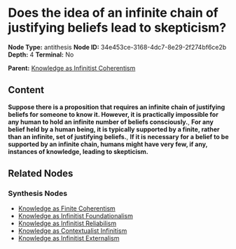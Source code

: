 # Does the idea of an infinite chain of justifying beliefs lead to skepticism?

**Node Type:** antithesis
**Node ID:** 34e453ce-3168-4dc7-8e29-2f274bf6ce2b
**Depth:** 4
**Terminal:** No

**Parent:** [Knowledge as Infinitist Coherentism](knowledge-as-infinitist-coherentism-synthesis-4de02165-7d0a-471e-81e6-f0aae7a09378.md)

## Content

**Suppose there is a proposition that requires an infinite chain of justifying beliefs for someone to know it. However, it is practically impossible for any human to hold an infinite number of beliefs consciously.**, **For any belief held by a human being, it is typically supported by a finite, rather than an infinite, set of justifying beliefs.**, **If it is necessary for a belief to be supported by an infinite chain, humans might have very few, if any, instances of knowledge, leading to skepticism.**

## Related Nodes

### Synthesis Nodes

- [Knowledge as Finite Coherentism](knowledge-as-finite-coherentism-synthesis-cbdb4913-5517-4499-857c-2e87b3e40533.md)
- [Knowledge as Infinitist Foundationalism](knowledge-as-infinitist-foundationalism-synthesis-f075480b-5988-4cab-93ea-ad950dedfc8b.md)
- [Knowledge as Infinitist Reliabilism](knowledge-as-infinitist-reliabilism-synthesis-9b4d07a7-5f9b-4fe1-b49d-7e822c2f314d.md)
- [Knowledge as Contextualist Infinitism](knowledge-as-contextualist-infinitism-synthesis-2e0333ce-25d2-4df7-a4d8-f8a62a09a893.md)
- [Knowledge as Infinitist Externalism](knowledge-as-infinitist-externalism-synthesis-020ae882-1525-4c8b-9617-ccbf007641ef.md)
